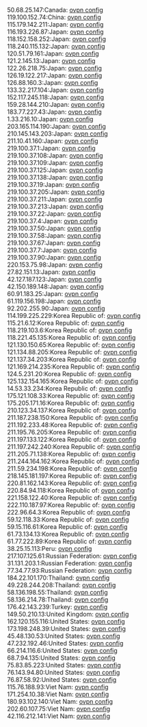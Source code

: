 50.68.25.147:Canada: [ovpn config](vpn/50_68_25_147.ovpn)  
119.100.152.74:China: [ovpn config](vpn/119_100_152_74.ovpn)  
115.179.142.211:Japan: [ovpn config](vpn/115_179_142_211.ovpn)  
116.193.226.87:Japan: [ovpn config](vpn/116_193_226_87.ovpn)  
118.152.158.252:Japan: [ovpn config](vpn/118_152_158_252.ovpn)  
118.240.115.132:Japan: [ovpn config](vpn/118_240_115_132.ovpn)  
120.51.79.161:Japan: [ovpn config](vpn/120_51_79_161.ovpn)  
121.2.145.13:Japan: [ovpn config](vpn/121_2_145_13.ovpn)  
122.26.218.75:Japan: [ovpn config](vpn/122_26_218_75.ovpn)  
126.19.122.217:Japan: [ovpn config](vpn/126_19_122_217.ovpn)  
126.88.160.3:Japan: [ovpn config](vpn/126_88_160_3.ovpn)  
133.32.217.104:Japan: [ovpn config](vpn/133_32_217_104.ovpn)  
152.117.245.118:Japan: [ovpn config](vpn/152_117_245_118.ovpn)  
159.28.144.210:Japan: [ovpn config](vpn/159_28_144_210.ovpn)  
183.77.227.43:Japan: [ovpn config](vpn/183_77_227_43.ovpn)  
1.33.216.10:Japan: [ovpn config](vpn/1_33_216_10.ovpn)  
203.165.114.190:Japan: [ovpn config](vpn/203_165_114_190.ovpn)  
210.145.143.203:Japan: [ovpn config](vpn/210_145_143_203.ovpn)  
211.10.41.160:Japan: [ovpn config](vpn/211_10_41_160.ovpn)  
219.100.37.1:Japan: [ovpn config](vpn/219_100_37_1.ovpn)  
219.100.37.108:Japan: [ovpn config](vpn/219_100_37_108.ovpn)  
219.100.37.109:Japan: [ovpn config](vpn/219_100_37_109.ovpn)  
219.100.37.125:Japan: [ovpn config](vpn/219_100_37_125.ovpn)  
219.100.37.138:Japan: [ovpn config](vpn/219_100_37_138.ovpn)  
219.100.37.19:Japan: [ovpn config](vpn/219_100_37_19.ovpn)  
219.100.37.205:Japan: [ovpn config](vpn/219_100_37_205.ovpn)  
219.100.37.211:Japan: [ovpn config](vpn/219_100_37_211.ovpn)  
219.100.37.213:Japan: [ovpn config](vpn/219_100_37_213.ovpn)  
219.100.37.22:Japan: [ovpn config](vpn/219_100_37_22.ovpn)  
219.100.37.4:Japan: [ovpn config](vpn/219_100_37_4.ovpn)  
219.100.37.50:Japan: [ovpn config](vpn/219_100_37_50.ovpn)  
219.100.37.58:Japan: [ovpn config](vpn/219_100_37_58.ovpn)  
219.100.37.67:Japan: [ovpn config](vpn/219_100_37_67.ovpn)  
219.100.37.7:Japan: [ovpn config](vpn/219_100_37_7.ovpn)  
219.100.37.90:Japan: [ovpn config](vpn/219_100_37_90.ovpn)  
220.153.75.98:Japan: [ovpn config](vpn/220_153_75_98.ovpn)  
27.82.151.13:Japan: [ovpn config](vpn/27_82_151_13.ovpn)  
42.127.187.123:Japan: [ovpn config](vpn/42_127_187_123.ovpn)  
42.150.189.148:Japan: [ovpn config](vpn/42_150_189_148.ovpn)  
60.91.183.25:Japan: [ovpn config](vpn/60_91_183_25.ovpn)  
61.119.156.198:Japan: [ovpn config](vpn/61_119_156_198.ovpn)  
92.202.255.90:Japan: [ovpn config](vpn/92_202_255_90.ovpn)  
114.199.225.229:Korea Republic of: [ovpn config](vpn/114_199_225_229.ovpn)  
115.21.6.12:Korea Republic of: [ovpn config](vpn/115_21_6_12.ovpn)  
118.219.103.6:Korea Republic of: [ovpn config](vpn/118_219_103_6.ovpn)  
118.221.45.135:Korea Republic of: [ovpn config](vpn/118_221_45_135.ovpn)  
121.130.150.65:Korea Republic of: [ovpn config](vpn/121_130_150_65.ovpn)  
121.134.88.205:Korea Republic of: [ovpn config](vpn/121_134_88_205.ovpn)  
121.137.34.203:Korea Republic of: [ovpn config](vpn/121_137_34_203.ovpn)  
121.169.214.235:Korea Republic of: [ovpn config](vpn/121_169_214_235.ovpn)  
124.5.231.20:Korea Republic of: [ovpn config](vpn/124_5_231_20.ovpn)  
125.132.154.165:Korea Republic of: [ovpn config](vpn/125_132_154_165.ovpn)  
14.53.33.234:Korea Republic of: [ovpn config](vpn/14_53_33_234.ovpn)  
175.121.108.33:Korea Republic of: [ovpn config](vpn/175_121_108_33.ovpn)  
175.205.171.16:Korea Republic of: [ovpn config](vpn/175_205_171_16.ovpn)  
210.123.34.137:Korea Republic of: [ovpn config](vpn/210_123_34_137.ovpn)  
211.187.238.150:Korea Republic of: [ovpn config](vpn/211_187_238_150.ovpn)  
211.192.233.48:Korea Republic of: [ovpn config](vpn/211_192_233_48.ovpn)  
211.195.76.205:Korea Republic of: [ovpn config](vpn/211_195_76_205.ovpn)  
211.197.133.122:Korea Republic of: [ovpn config](vpn/211_197_133_122.ovpn)  
211.197.242.240:Korea Republic of: [ovpn config](vpn/211_197_242_240.ovpn)  
211.205.71.138:Korea Republic of: [ovpn config](vpn/211_205_71_138.ovpn)  
211.244.164.162:Korea Republic of: [ovpn config](vpn/211_244_164_162.ovpn)  
211.59.234.198:Korea Republic of: [ovpn config](vpn/211_59_234_198.ovpn)  
218.145.181.197:Korea Republic of: [ovpn config](vpn/218_145_181_197.ovpn)  
220.81.162.143:Korea Republic of: [ovpn config](vpn/220_81_162_143.ovpn)  
220.84.94.118:Korea Republic of: [ovpn config](vpn/220_84_94_118.ovpn)  
221.158.122.40:Korea Republic of: [ovpn config](vpn/221_158_122_40.ovpn)  
222.110.187.97:Korea Republic of: [ovpn config](vpn/222_110_187_97.ovpn)  
222.96.64.3:Korea Republic of: [ovpn config](vpn/222_96_64_3.ovpn)  
59.12.118.33:Korea Republic of: [ovpn config](vpn/59_12_118_33.ovpn)  
59.15.116.61:Korea Republic of: [ovpn config](vpn/59_15_116_61.ovpn)  
61.73.134.13:Korea Republic of: [ovpn config](vpn/61_73_134_13.ovpn)  
61.77.222.89:Korea Republic of: [ovpn config](vpn/61_77_222_89.ovpn)  
38.25.15.113:Peru: [ovpn config](vpn/38_25_15_113.ovpn)  
217.107.125.61:Russian Federation: [ovpn config](vpn/217_107_125_61.ovpn)  
31.131.203.1:Russian Federation: [ovpn config](vpn/31_131_203_1.ovpn)  
77.34.77.93:Russian Federation: [ovpn config](vpn/77_34_77_93.ovpn)  
184.22.101.170:Thailand: [ovpn config](vpn/184_22_101_170.ovpn)  
49.228.244.208:Thailand: [ovpn config](vpn/49_228_244_208.ovpn)  
58.136.198.55:Thailand: [ovpn config](vpn/58_136_198_55.ovpn)  
58.136.214.78:Thailand: [ovpn config](vpn/58_136_214_78.ovpn)  
176.42.143.239:Turkey: [ovpn config](vpn/176_42_143_239.ovpn)  
149.50.210.13:United Kingdom: [ovpn config](vpn/149_50_210_13.ovpn)  
162.120.155.116:United States: [ovpn config](vpn/162_120_155_116.ovpn)  
173.198.248.39:United States: [ovpn config](vpn/173_198_248_39.ovpn)  
45.48.130.53:United States: [ovpn config](vpn/45_48_130_53.ovpn)  
47.232.192.46:United States: [ovpn config](vpn/47_232_192_46.ovpn)  
66.214.116.6:United States: [ovpn config](vpn/66_214_116_6.ovpn)  
68.7.94.135:United States: [ovpn config](vpn/68_7_94_135.ovpn)  
75.83.85.223:United States: [ovpn config](vpn/75_83_85_223.ovpn)  
76.143.94.80:United States: [ovpn config](vpn/76_143_94_80.ovpn)  
76.87.58.92:United States: [ovpn config](vpn/76_87_58_92.ovpn)  
115.76.188.93:Viet Nam: [ovpn config](vpn/115_76_188_93.ovpn)  
171.254.10.38:Viet Nam: [ovpn config](vpn/171_254_10_38.ovpn)  
180.93.102.140:Viet Nam: [ovpn config](vpn/180_93_102_140.ovpn)  
202.60.107.75:Viet Nam: [ovpn config](vpn/202_60_107_75.ovpn)  
42.116.212.141:Viet Nam: [ovpn config](vpn/42_116_212_141.ovpn)  
